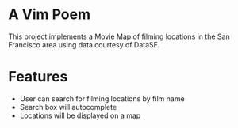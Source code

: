 A Vim Poem
==========

This project implements a Movie Map of filming locations in the San Francisco area using data courtesy of DataSF.

Features
========

* User can search for filming locations by film name
* Search box will autocomplete
* Locations will be displayed on a map
